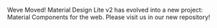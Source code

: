 Weve Moved! Material Design Lite v2 has evolved into a new project: Material Components for the web. Please visit us in our new repository!